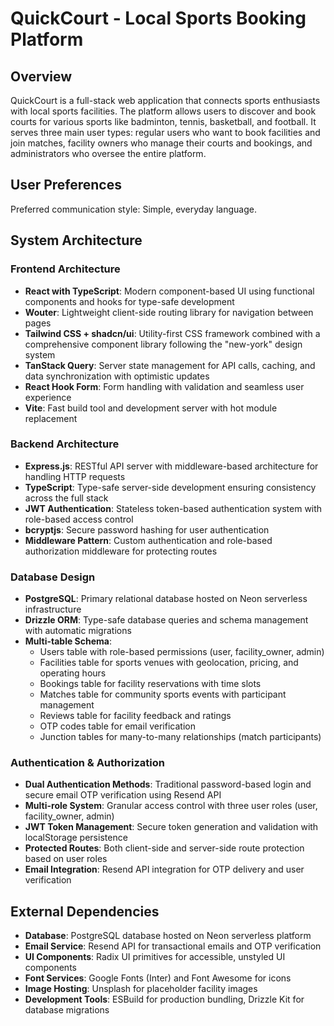 # QuickCourt - Local Sports Booking Platform

## Overview

QuickCourt is a full-stack web application that connects sports enthusiasts with local sports facilities. The platform allows users to discover and book courts for various sports like badminton, tennis, basketball, and football. It serves three main user types: regular users who want to book facilities and join matches, facility owners who manage their courts and bookings, and administrators who oversee the entire platform.

## User Preferences

Preferred communication style: Simple, everyday language.

## System Architecture

### Frontend Architecture
- **React with TypeScript**: Modern component-based UI using functional components and hooks for type-safe development
- **Wouter**: Lightweight client-side routing library for navigation between pages
- **Tailwind CSS + shadcn/ui**: Utility-first CSS framework combined with a comprehensive component library following the "new-york" design system
- **TanStack Query**: Server state management for API calls, caching, and data synchronization with optimistic updates
- **React Hook Form**: Form handling with validation and seamless user experience
- **Vite**: Fast build tool and development server with hot module replacement

### Backend Architecture
- **Express.js**: RESTful API server with middleware-based architecture for handling HTTP requests
- **TypeScript**: Type-safe server-side development ensuring consistency across the full stack
- **JWT Authentication**: Stateless token-based authentication system with role-based access control
- **bcryptjs**: Secure password hashing for user authentication
- **Middleware Pattern**: Custom authentication and role-based authorization middleware for protecting routes

### Database Design
- **PostgreSQL**: Primary relational database hosted on Neon serverless infrastructure
- **Drizzle ORM**: Type-safe database queries and schema management with automatic migrations
- **Multi-table Schema**: 
  - Users table with role-based permissions (user, facility_owner, admin)
  - Facilities table for sports venues with geolocation, pricing, and operating hours
  - Bookings table for facility reservations with time slots
  - Matches table for community sports events with participant management
  - Reviews table for facility feedback and ratings
  - OTP codes table for email verification
  - Junction tables for many-to-many relationships (match participants)

### Authentication & Authorization
- **Dual Authentication Methods**: Traditional password-based login and secure email OTP verification using Resend API
- **Multi-role System**: Granular access control with three user roles (user, facility_owner, admin)
- **JWT Token Management**: Secure token generation and validation with localStorage persistence
- **Protected Routes**: Both client-side and server-side route protection based on user roles
- **Email Integration**: Resend API integration for OTP delivery and user verification

## External Dependencies

- **Database**: PostgreSQL database hosted on Neon serverless platform
- **Email Service**: Resend API for transactional emails and OTP verification
- **UI Components**: Radix UI primitives for accessible, unstyled UI components
- **Font Services**: Google Fonts (Inter) and Font Awesome for icons
- **Image Hosting**: Unsplash for placeholder facility images
- **Development Tools**: ESBuild for production bundling, Drizzle Kit for database migrations